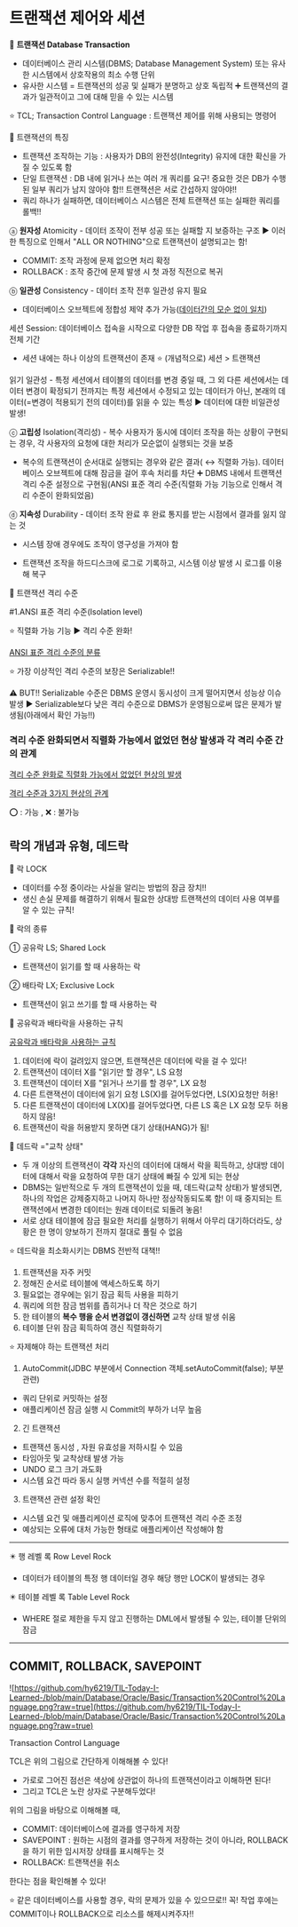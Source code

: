 # 트랜잭션 제어와 세션

🌺 **트랜잭션 Database Transaction**

- 데이터베이스 관리 시스템(DBMS; Database Management System) 또는 유사한 시스템에서 상호작용의 최소 수행 단위
- 유사한 시스템 = 트랜잭션의 성공 및 실패가 분명하고 상호 독립적 ➕ 트랜잭션의 결과가 일관적이고 그에 대해 믿을 수 있는 시스템

⭐ TCL; Transaction Control Language : 트랜잭션 제어를 위해 사용되는 명령어

🌺 트랜잭션의 특징

- 트랜잭션 조작하는 기능 : 사용자가 DB의 완전성(Integrity) 유지에 대한 확신을 가질 수 있도록 함
- 단일 트랜잭션 : DB 내에 읽거나 쓰는 여러 개 쿼리를 요구! 중요한 것은 DB가 수행된 일부 쿼리가 남지 않아야 함!! 트랜잭션은 서로 간섭하지 않아야!!
- 쿼리 하나가 실패하면, 데이터베이스 시스템은 전체 트랜잭션 또는 실패한 쿼리를 롤백!!

ⓐ **원자성** Atomicity - 데이터 조작이 전부 성공 또는 실패할 지 보증하는 구조 ▶️ 이러한 특징으로 인해서 "ALL OR NOTHING"으로 트랜잭션이 설명되고는 함!

- COMMIT:  조작 과정에 문제 없으면 처리 확정
- ROLLBACK : 조작 중간에 문제 발생 시 첫 과정 직전으로 복귀

ⓑ **일관성** Consistency - 데이터 조작 전후 일관성 유지 필요

 - 데이터베이스 오브젝트에 정합성 제약 추가 가능([데이터간의 모순 없이 일치](https://ko.wikipedia.org/wiki/%EC%B0%B8%EC%A1%B0_%EC%A0%95%ED%95%A9%EC%84%B1))

세션 Session: 데이터베이스 접속을 시작으로 다양한 DB 작업 후 접속을 종료하기까지 전체 기간
- 세션 내에는 하나 이상의 트랜잭션이 존재
⭐ (개념적으로) 세션 > 트랜잭션

읽기 일관성 - 특정 세션에서 테이블의 데이터를 변경 중일 때, 그 외 다른 세션에서는 데이터 변경이 확정되기 전까지는 특정 세션에서 수정되고 있는 데이터가 아닌, 본래의 데이터(=변경이 적용되기 전의 데이터)를 읽을 수 있는 특성 ▶️ 데이터에 대한 비일관성 발생!

ⓒ **고립성** Isolation(격리성) - 복수 사용자가 동시에 데이터 조작을 하는 상황이 구현되는 경우, 각 사용자의 요청에 대한 처리가 모순없이 실행되는 것을 보증

 - 복수의 트랜잭션이 순서대로 실행되는 경우와 같은 결과( ↔️ 직렬화 가능). 데이터베이스 오브젝트에 대해 잠금을 걸어 후속 처리를 차단  ➕ DBMS 내에서 트랜잭션 격리 수준 설정으로 구현됨(ANSI 표준 격리 수준(직렬화 가능 기능으로 인해서 격리 수준이 완화되었음)

ⓓ **지속성** Durability - 데이터 조작 완료 후 완료 통지를 받는 시점에서 결과를 잃지 않는 것

 - 시스템 장애 경우에도 조작이 영구성을 가져야 함

 - 트랜잭션 조작을 하드디스크에 로그로 기록하고, 시스템 이상 발생 시 로그를 이용해 복구

🌺 트랜잭션 격리 수준

#1.ANSI 표준 격리 수준(Isolation level)

⭐ 직렬화 가능 기능 ▶️ 격리 수준 완화!

[ANSI 표준 격리 수준의 분류](https://www.notion.so/594df59b0b024d548c11a9db2f4bb59d)

⭐ 가장 이상적인 격리 수준의 보장은 Serializable!! 

⚠️ BUT!!  Serializable 수준은 DBMS 운영시 동시성이 크게 떨어지면서 성능상 이슈 발생 ▶️ Serializable보다 낮은 격리 수준으로 DBMS가 운영됨으로써 많은 문제가 발생됨(아래에서 확인 가능!!)

### 격리 수준 완화되면서 직렬화 가능에서 없었던 현상 발생과 각 격리 수준 간의 관계

[격리 수준 완화로 직렬화 가능에서 없었던 현상의 발생](https://www.notion.so/b29bc9f8dbe247a1a56ae3d30a25fe1d)

[격리 수준과 3가지 현상의 관계](https://www.notion.so/48939db6d4ca485981128bde1f04ba1b)

⭕ : 가능 , ❌ : 불가능

## 락의 개념과 유형, 데드락

🌺 락 LOCK

- 데이터를 수정 중이라는 사실을 알리는 방법의 잠금 장치!!
- 생신 손실 문제를 해결하기 위해서 필요한 상대방 트랜잭션의 데이터 사용 여부를 알 수 있는 규칙!

🌺 락의 종류

① 공유락 LS; Shared Lock

- 트랜잭션이 읽기를 할 때 사용하는 락

② 배타락 LX; Exclusive Lock

- 트랜잭션이 읽고 쓰기를 할 때 사용하는 락

🌷 공유락과 배타락을 사용하는 규칙

[공유락과 배타락을 사용하는 규칙](https://www.notion.so/674cfdd930504bf39f2df56efe32b047)

1. 데이터에 락이 걸려있지 않으면, 트랜잭션은 데이터에 락을 걸 수 있다!
2. 트랜잭션이 데이터 X를 "읽기만 할 경우", LS 요청
3. 트랜잭션이 데이터 X를 "읽거나 쓰기를 할 경우", LX 요청
4. 다른 트랜잭션이 데이터에 읽기 요청 LS(X)를 걸어두었다면, LS(X)요청만 허용!
5. 다른 트랜잭션이 데이터에 LX(X)를 걸어두었다면, 다른 LS 혹은 LX 요청 모두 허용하지 않음!
6. 트랜잭션이 락을 허용받지 못하면 대기 상태(HANG)가 됨!

🌷 데드락 ="교착 상태"

- 두 개 이상의 트랜잭션이 **각각** 자신의 데이터에 대해서 락을 획득하고, 상대방 데이터에 대해서 락을 요청하여 무한 대기 상태에 빠질 수 있게 되는 현상
- DBMS는 일반적으로 두 개의 트랜잭션이 있을 때, 데드락(교착 상태)가 발생되면, 하나의 작업은 강제중지하고 나머지 하나만 정상작동되도록 함! 이 때 중지되는 트랜잭션에서 변경한 데이터는 원래 데이터로 되돌려 놓음!
- 서로 상대 테이블에 잠금 필요한 처리를 실행하기 위해서 아무리 대기하더라도, 상황은 한 명이 양보하기 전까지 절대로 풀릴 수 없음

⭐ 데드락을 최소화시키는 DBMS 전반적 대책!!

1. 트랜잭션을 자주 커밋
2. 정해진 순서로 테이블에 액세스하도록 하기
3. 필요없는 경우에는 읽기 잠금 획득 사용을 피하기
4. 쿼리에 의한 잠금 범위를 좁히거나 더 작은 것으로 하기
5. 한 테이블의 **복수 행을 순서 변경없이 갱신하면** 교착 상태 발생 쉬움
6. 테이블 단위 잠금 획득하여 갱신 직렬화하기

⭐ 자제해야 하는 트랜잭션 처리

1. AutoCommit(JDBC 부분에서 Connection 객체.setAutoCommit(false); 부분 관련)
- 쿼리 단위로 커밋하는 설정
- 애플리케이션 잠금 실행 시 Commit의 부하가 너무 높음
2. 긴 트랜잭션
- 트랜잭션 동시성 , 자원 유효성을 저하시킬 수 있음
- 타임아웃 및 교착상태 발생 가능
- UNDO 로그 크기 과도화
- 시스템 요건 따라 동시 실행 커넥션 수를 적절히 설정
3. 트랜잭션 관련 설정 확인
- 시스템 요건 및 애플리케이션 로직에 맞추어 트랜잭션 격리 수준 조정
- 예상되는 오류에 대처 가능한 형태로 애플리케이션 작성해야 함

---

✴️ 행 레벨 록 Row Level Rock

- 데이터가 테이블의 특정 행 데이터일 경우 해당 행만 LOCK이 발생되는 경우

✴️ 테이블 레벨 록 Table Level Rock

- WHERE 절로 제한을 두지 않고 진행하는 DML에서 발생될 수 있는, 테이블 단위의 잠금

---

## COMMIT, ROLLBACK, SAVEPOINT

![https://github.com/hy6219/TIL-Today-I-Learned-/blob/main/Database/Oracle/Basic/Transaction%20Control%20Language.png?raw=true](https://github.com/hy6219/TIL-Today-I-Learned-/blob/main/Database/Oracle/Basic/Transaction%20Control%20Language.png?raw=true)

Transaction Control Language

TCL은 위의 그림으로 간단하게 이해해볼 수 있다!

- 가로로 그어진 점선은 색상에 상관없이 하나의 트랜잭션이라고 이해하면 된다!
- 그리고 TCL은 노란 상자로 구분해두었다!

위의 그림을 바탕으로 이해해볼 때,

- COMMIT: 데이터베이스에 결과를 영구하게 저장
- SAVEPOINT : 원하는 시점의 결과를 영구하게 저장하는 것이 아니라, ROLLBACK을 하기 위한 임시저장 상태를 표시해두는 것
- ROLLBACK: 트랜잭션을 취소

한다는 점을 확인해볼 수 있다!

⭐ 같은 데이터베이스를 사용할 경우, 락의 문제가 있을 수 있으므로!! 꼭! 작업 후에는 COMMIT이나 ROLLBACK으로 리소스를 해제시켜주자!!

